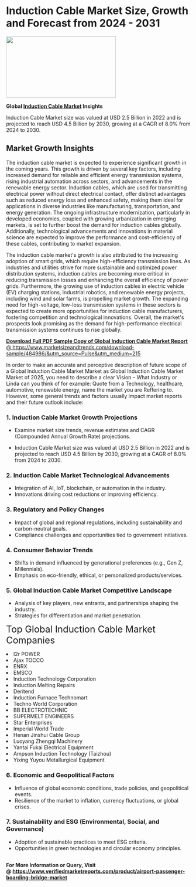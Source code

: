 <H1>Induction Cable Market Size, Growth and Forecast from 2024 - 2031</H1><img class="aligncenter size-medium wp-image-584254" src="https://thirdeyenews.in/wp-content/uploads/2024/09/Global-Market-Research-300x168.jpeg" alt="" width="300" height="168" /><p><strong>Global&nbsp;<a href="https://www.marketsizeandtrends.com/download-sample/484986/&amp;utm_source=Pulse&amp;utm_medium=215">Induction Cable Market</a> Insights</strong></p><p>Induction Cable Market size was valued at USD 2.5 Billion in 2022 and is projected to reach USD 4.5 Billion by 2030, growing at a CAGR of 8.0% from 2024 to 2030.</p><p><h2>Market Growth Insights</h2> <p>The induction cable market is expected to experience significant growth in the coming years. This growth is driven by several key factors, including increased demand for reliable and efficient energy transmission systems, rising industrial automation across sectors, and advancements in the renewable energy sector. Induction cables, which are used for transmitting electrical power without direct electrical contact, offer distinct advantages such as reduced energy loss and enhanced safety, making them ideal for applications in diverse industries like manufacturing, transportation, and energy generation. The ongoing infrastructure modernization, particularly in developed economies, coupled with growing urbanization in emerging markets, is set to further boost the demand for induction cables globally. Additionally, technological advancements and innovations in material science are expected to improve the performance and cost-efficiency of these cables, contributing to market expansion.</p> <p><a href="#"></a></p> <p>The induction cable market's growth is also attributed to the increasing adoption of smart grids, which require high-efficiency transmission lines. As industries and utilities strive for more sustainable and optimized power distribution systems, induction cables are becoming more critical in reducing transmission losses and enhancing the overall efficiency of power grids. Furthermore, the growing use of induction cables in electric vehicle (EV) charging stations, industrial robotics, and renewable energy projects, including wind and solar farms, is propelling market growth. The expanding need for high-voltage, low-loss transmission systems in these sectors is expected to create more opportunities for induction cable manufacturers, fostering competition and technological innovations. Overall, the market's prospects look promising as the demand for high-performance electrical transmission systems continues to rise globally.</p> <p><a href="#"></p><p><span class=""><strong>Download Full PDF Sample Copy of Global Induction Cable Market Report</strong> @ <a href="https://www.marketsizeandtrends.com/download-sample/484986/&amp;utm_source=Pulse&amp;utm_medium=215" target="_blank">https://www.marketsizeandtrends.com/download-sample/484986/&amp;utm_source=Pulse&amp;utm_medium=215</a></span></p><p>In order to make an accurate and perceptive description of future scope of a Global&nbsp;Induction Cable Market Market as Global&nbsp;Induction Cable Market Market of 2025, you need to describe a clear Vision &ndash; What Industry or Linda can you think of for example: Quote from a Technology, healthcare, automotive, renewable energy, name the market you are Reffering to. However, some general trends and factors usually impact market reports and their future outlook include:</p><h3>1.&nbsp;<strong>Induction Cable Market Growth Projections</strong></h3><ul><li>Examine market size trends, revenue estimates and CAGR (Compounded Annual Growth Rate) projections.</li><li><p>Induction Cable Market size was valued at USD 2.5 Billion in 2022 and is projected to reach USD 4.5 Billion by 2030, growing at a CAGR of 8.0% from 2024 to 2030.</p></li></ul><h3>2.&nbsp;<strong>Induction Cable Market Technological Advancements</strong></h3><ul><li>Integration of AI, IoT, blockchain, or automation in the industry.</li><li>Innovations driving cost reductions or improving efficiency.</li></ul><h3>3.&nbsp;<strong>Regulatory and Policy Changes</strong></h3><ul><li>Impact of global and regional regulations, including sustainability and carbon-neutral goals.</li><li>Compliance challenges and opportunities tied to government initiatives.</li></ul><h3>4.&nbsp;<strong>Consumer Behavior Trends</strong></h3><ul><li>Shifts in demand influenced by generational preferences (e.g., Gen Z, Millennials).</li><li>Emphasis on eco-friendly, ethical, or personalized products/services.</li></ul><h3>5.&nbsp;<strong>Global Induction Cable Market Competitive Landscape</strong></h3><ul><li>Analysis of key players, new entrants, and partnerships shaping the industry.</li><li>Strategies for differentiation and market penetration.</li></ul><p data-pm-slice="1 1 []"><span style="color: inherit; font-family: inherit; font-size: 25px;">Top Global Induction Cable Market Companies</span></p><div class="" data-test-id=""><p><li>I2r POWER</li><li> Ajax TOCCO</li><li> ENRX</li><li> EMSCO</li><li> Induction Technology Corporation</li><li> Induction Melting Repairs</li><li> Deritend</li><li> Induction Furnace Technomart</li><li> Techno World Corporation</li><li> BB ELECTROTECHNIC</li><li> SUPERMELT ENGINEERS</li><li> Star Enterprises</li><li> Imperial World Trade</li><li> Henan Jinshui Cable Group</li><li> Luoyang Zhengqi Machinery</li><li> Yantai Fukai Electrical Equipment</li><li> Ampson Induction Technology (Taizhou)</li><li> Yixing Yuyou Metallurgical Equipment</li></p></div><h3>6.&nbsp;<strong>Economic and Geopolitical Factors</strong></h3><ul><li>Influence of global economic conditions, trade policies, and geopolitical events.</li><li>Resilience of the market to inflation, currency fluctuations, or global crises.</li></ul><h3>7.&nbsp;<strong>Sustainability and ESG (Environmental, Social, and Governance)</strong></h3><ul><li>Adoption of sustainable practices to meet ESG criteria.</li><li>Opportunities in green technologies and circular economy principles.</li></ul><h2><strong style="font-size: 14px;">For More Information or Query, Visit @&nbsp;</strong><a style="background-color: #ffffff; font-size: 14px;" href="https://www.marketsizeandtrends.com/report/induction-cable-market/" target="_blank">https://www.verifiedmarketreports.com/product/airport-passenger-boarding-bridge-market</a></h2>

